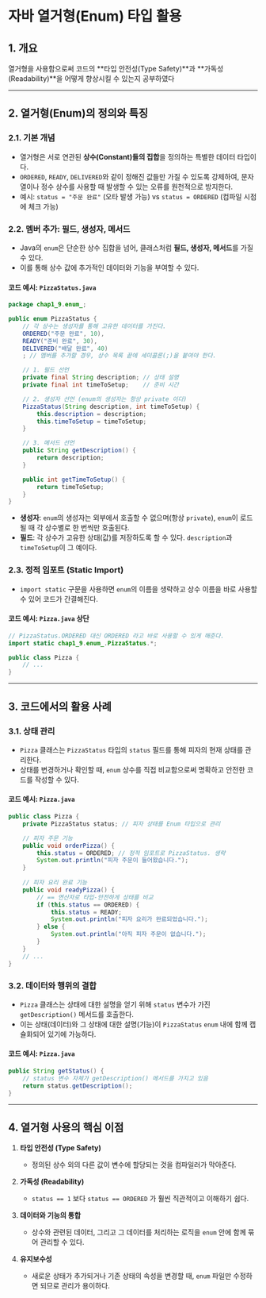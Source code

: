 
# 자바 열거형(Enum) 타입 활용

## 1. 개요

 열거형을 사용함으로써 코드의 **타입 안전성(Type Safety)**과 **가독성(Readability)**을 어떻게 향상시킬 수 있는지 공부하였다

---

## 2. 열거형(Enum)의 정의와 특징

### 2.1. 기본 개념

-   열거형은 서로 연관된 **상수(Constant)들의 집합**을 정의하는 특별한 데이터 타입이다.
-   `ORDERED`, `READY`, `DELIVERED`와 같이 정해진 값들만 가질 수 있도록 강제하여, 문자열이나 정수 상수를 사용할 때 발생할 수 있는 오류를 원천적으로 방지한다.
-   예시: `status = "주문 완료"` (오타 발생 가능) vs `status = ORDERED` (컴파일 시점에 체크 가능)

### 2.2. 멤버 추가: 필드, 생성자, 메서드

-   Java의 `enum`은 단순한 상수 집합을 넘어, 클래스처럼 **필드, 생성자, 메서드**를 가질 수 있다.
-   이를 통해 상수 값에 추가적인 데이터와 기능을 부여할 수 있다.

#### 코드 예시: `PizzaStatus.java`
```java
package chap1_9.enum_;

public enum PizzaStatus {
    // 각 상수는 생성자를 통해 고유한 데이터를 가진다.
    ORDERED("주문 완료", 10),
    READY("준비 완료", 30),
    DELIVERED("배달 완료", 40)
    ; // 멤버를 추가할 경우, 상수 목록 끝에 세미콜론(;)을 붙여야 한다.

    // 1. 필드 선언
    private final String description; // 상태 설명
    private final int timeToSetup;    // 준비 시간

    // 2. 생성자 선언 (enum의 생성자는 항상 private 이다)
    PizzaStatus(String description, int timeToSetup) {
        this.description = description;
        this.timeToSetup = timeToSetup;
    }

    // 3. 메서드 선언
    public String getDescription() {
        return description;
    }

    public int getTimeToSetup() {
        return timeToSetup;
    }
}
```

-   **생성자**: `enum`의 생성자는 외부에서 호출할 수 없으며(항상 `private`), `enum`이 로드될 때 각 상수별로 한 번씩만 호출된다.
-   **필드**: 각 상수가 고유한 상태(값)를 저장하도록 할 수 있다. `description`과 `timeToSetup`이 그 예이다.

### 2.3. 정적 임포트 (Static Import)

-   `import static` 구문을 사용하면 `enum`의 이름을 생략하고 상수 이름을 바로 사용할 수 있어 코드가 간결해진다.

#### 코드 예시: `Pizza.java` 상단
```java
// PizzaStatus.ORDERED 대신 ORDERED 라고 바로 사용할 수 있게 해준다.
import static chap1_9.enum_.PizzaStatus.*;

public class Pizza {
    // ...
}
```

---

## 3. 코드에서의 활용 사례

### 3.1. 상태 관리

-   `Pizza` 클래스는 `PizzaStatus` 타입의 `status` 필드를 통해 피자의 현재 상태를 관리한다.
-   상태를 변경하거나 확인할 때, `enum` 상수를 직접 비교함으로써 명확하고 안전한 코드를 작성할 수 있다.

#### 코드 예시: `Pizza.java`
```java
public class Pizza {
    private PizzaStatus status; // 피자 상태를 Enum 타입으로 관리

    // 피자 주문 기능
    public void orderPizza() {
        this.status = ORDERED; // 정적 임포트로 PizzaStatus. 생략
        System.out.println("피자 주문이 들어왔습니다.");
    }
    
    // 피자 요리 완료 기능
    public void readyPizza() {
        // == 연산자로 타입-안전하게 상태를 비교
        if (this.status == ORDERED) { 
            this.status = READY;
            System.out.println("피자 요리가 완료되었습니다.");
        } else {
            System.out.println("아직 피자 주문이 없습니다.");
        }
    }
    // ...
}
```

### 3.2. 데이터와 행위의 결합

-   `Pizza` 클래스는 상태에 대한 설명을 얻기 위해 `status` 변수가 가진 `getDescription()` 메서드를 호출한다.
-   이는 상태(데이터)와 그 상태에 대한 설명(기능)이 `PizzaStatus` `enum` 내에 함께 캡슐화되어 있기에 가능하다.

#### 코드 예시: `Pizza.java`
```java
public String getStatus() {
    // status 변수 자체가 getDescription() 메서드를 가지고 있음
    return status.getDescription(); 
}
```

---

## 4. 열거형 사용의 핵심 이점

1.  **타입 안전성 (Type Safety)**
    -   정의된 상수 외의 다른 값이 변수에 할당되는 것을 컴파일러가 막아준다.

2.  **가독성 (Readability)**
    -   `status == 1` 보다 `status == ORDERED` 가 훨씬 직관적이고 이해하기 쉽다.

3.  **데이터와 기능의 통합**
    -   상수와 관련된 데이터, 그리고 그 데이터를 처리하는 로직을 `enum` 안에 함께 묶어 관리할 수 있다.

4.  **유지보수성**
    -   새로운 상태가 추가되거나 기존 상태의 속성을 변경할 때, `enum` 파일만 수정하면 되므로 관리가 용이하다.
